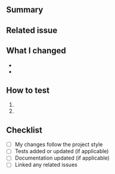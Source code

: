 ## Summary

<!-- Brief description of the changes. -->

## Related issue

<!-- Link to related issue number or URL, if any. -->

## What I changed

- 
- 

## How to test

1. 
2. 

## Checklist

- [ ] My changes follow the project style
- [ ] Tests added or updated (if applicable)
- [ ] Documentation updated (if applicable)
- [ ] Linked any related issues
